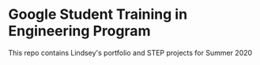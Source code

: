 # Google Student Training in Engineering Program

This repo contains Lindsey's portfolio and STEP projects for Summer 2020
